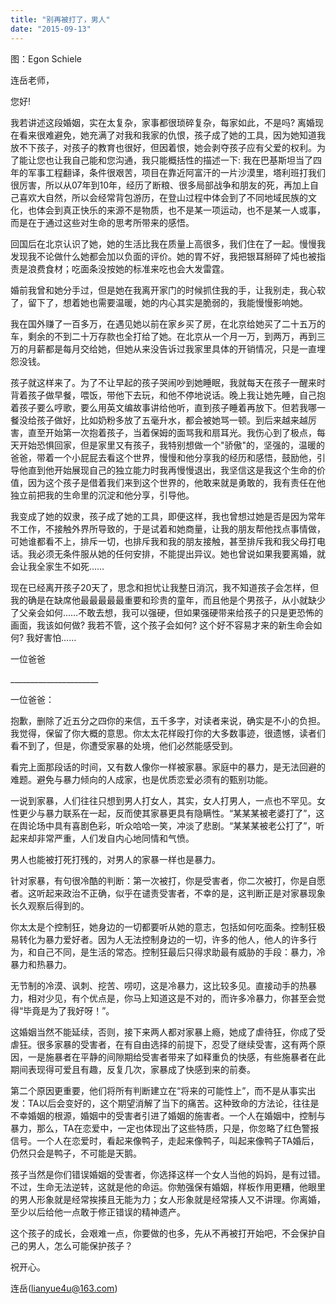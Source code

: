 ```yaml
---
title: "别再被打了，男人"
date: "2015-09-13"
---
```


图：Egon Schiele

连岳老师，

您好!

我若讲述这段婚姻，实在太复杂，家事都很琐碎复杂，每家如此，不是吗? 离婚现在看来很难避免，她充满了对我和我家的仇恨，孩子成了她的工具，因为她知道我放不下孩子，对孩子的教育也很好，但因着恨，她会剥夺孩子应有父爱的权利。为了能让您也让我自己能和您沟通，我只能概括性的描述一下: 我在巴基斯坦当了四年的军事工程翻译，条件很艰苦，项目在靠近阿富汗的一片沙漠里，塔利班打我们很厉害，所以从07年到10年，经历了断粮、很多局部战争和朋友的死，再加上自己喜欢大自然，所以会经常背包游历，在登山过程中体会到了不同地域民族的文化，也体会到真正快乐的来源不是物质，也不是某一项运动，也不是某一人或事，而是在于通过这些对生命的思考所带来的感悟。

回国后在北京认识了她，她的生活比我在质量上高很多，我们住在了一起。慢慢我发现我不论做什么她都会加以负面的评价。她的胃不好，我把银耳掰碎了炖也被指责是浪费食材；吃面条没按她的标准来吃也会大发雷霆。

婚前我曾和她分手过，但是她在我离开家门的时候抓住我的手，让我别走，我心软了，留下了，想着她也需要温暖，她的内心其实是脆弱的，我能慢慢影响她。

我在国外赚了一百多万，在遇见她以前在家乡买了房，在北京给她买了二十五万的车，剩余的不到二十万存款也全打给了她。在北京从一个月一万，到两万，再到三万的月薪都是每月交给她，但她从来没告诉过我家里具体的开销情况，只是一直埋怨没钱。

孩子就这样来了。为了不让早起的孩子哭闹吵到她睡眠，我就每天在孩子一醒来时背着孩子做早餐，喂饭，带他下去玩，和他不停地说话。晚上我让她先睡，自己抱着孩子要么哼歌，要么用英文编故事讲给他听，直到孩子睡着再放下。但若我哪一餐没给孩子做好，比如奶粉多放了五毫升水，都会被她骂一顿。到后来越来越厉害，直至开始第一次抱着孩子，当着保姆的面骂我和扇耳光。我伤心到了极点，每天开始恐惧回家，但是家里又有孩子，我特别想做一个"骄傲"的，坚强的，温暖的爸爸，带着一个小屁屁去看这个世界，慢慢和他分享我的经历和感悟，鼓励他，引导他直到他开始展现自己的独立能力时我再慢慢退出，我坚信这是我这个生命的价值，因为这个孩子是借着我们来到这个世界的，他敢来就是勇敢的，我有责任在他独立前把我的生命里的沉淀和他分享，引导他。

我变成了她的奴隶，孩子成了她的工具，即便这样，我也曾想过她是否是因为常年不工作，不接触外界所导致的，于是试着和她商量，让我的朋友帮他找点事情做，可她谁都看不上，排斥一切，也排斥我和我的朋友接触，甚至排斥我和我父母打电话。我必须无条件服从她的任何安排，不能提出异议。她也曾说如果我要离婚，就会让我全家生不如死……

现在已经离开孩子20天了，思念和担忧让我整日消沉，我不知道孩子会怎样，但我的确是在缺席他最最最最最重要和珍贵的童年，而且他是个男孩子，从小就缺少了父亲会如何……不敢去想，我可以强硬，但如果强硬带来给孩子的只是更恐怖的画面，我该如何做? 我若不管，这个孩子会如何? 这个好不容易才来的新生命会如何? 我好害怕……

一位爸爸

\_\_\_\_\_\_\_\_\_\_\_\_\_\_\_\_\_\_\_\_\_\_

一位爸爸：

抱歉，删除了近五分之四你的来信，五千多字，对读者来说，确实是不小的负担。我觉得，保留了你大概的意思。你太太花样殴打你的大多数事迹，很遗憾，读者们看不到了，但是，你遭受家暴的处境，他们必然能感受到。

看完上面那段话的时间，又有数人像你一样被家暴。家庭中的暴力，是无法回避的难题。避免与暴力倾向的人成家，也是优质恋爱必须有的甄别功能。

一说到家暴，人们往往只想到男人打女人，其实，女人打男人，一点也不罕见。女性更少与暴力联系在一起，反而使其家暴更具有隐瞒性。“某某某被老婆打了”，这在舆论场中具有喜剧色彩，听众哈哈一笑，冲淡了悲剧。“某某某被老公打了”，听起来却非常严重，人们发自内心地同情和气愤。

男人也能被打死打残的，对男人的家暴一样也是暴力。

针对家暴，有句很冷酷的判断：第一次被打，你是受害者，你二次被打，你是自愿者。这听起来政治不正确，似乎在谴责受害者，不幸的是，这判断正是对家暴现象长久观察后得到的。

你太太是个控制狂，她身边的一切都要听从她的意志，包括如何吃面条。控制狂极易转化为暴力爱好者。因为人无法控制身边的一切，许多的他人，他人的许多行为，和自己不同，是生活的常态。控制狂最后只得求助最有威胁的手段：暴力，冷暴力和热暴力。

无节制的冷漠、讽刺、挖苦、唠叨，这是冷暴力，这比较多见。直接动手的热暴力，相对少见，有个优点是，你马上知道这是不对的，而许多冷暴力，你甚至会觉得“毕竟是为了我好呀！”。

这婚姻当然不能延续，否则，接下来两人都对家暴上瘾，她成了虐待狂，你成了受虐狂。很多家暴的受害者，在有自由选择的前提下，忍受了继续受害，这有两个原因，一是施暴者在平静的间隙期给受害者带来了如释重负的快感，有些施暴者在此期间表现得可爱且有趣，反复几次，家暴成了快感到来的前奏。

第二个原因更重要，他们将所有判断建立在“将来的可能性上”，而不是从事实出发：TA以后会变好的，这个期望消解了当下的痛苦。这种致命的方法论，往往是不幸婚姻的根源，婚姻中的受害者引进了婚姻的施害者。一个人在婚姻中，控制与暴力，那么，TA在恋爱中，一定也体现出了这些特质，只是，你忽略了红色警报信号。一个人在恋爱时，看起来像鸭子，走起来像鸭子，叫起来像鸭子TA婚后，仍然只会是鸭子，不可能是天鹅。

孩子当然是你们错误婚姻的受害者，你选择这样一个女人当他的妈妈，是有过错。不过，生命无法逆转，这就是他的命运。你勉强保有婚姻，样板作用更糟，他眼里的男人形象就是经常挨揍且无能为力；女人形象就是经常揍人又不讲理。你离婚，至少以后给他一点敢于修正错误的精神遗产。

这个孩子的成长，会艰难一点，你要做的也多，先从不再被打开始吧，不会保护自己的男人，怎么可能保护孩子？

祝开心。

连岳(lianyue4u@163.com)

